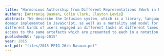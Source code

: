 ```yaml
---
title: "Harmonious Authorship from Different Representations (Work in Progress)"
authors: [Antranig Basman, Colin Clark, Clayton Lewis]
abstract: "We describe the Infusion system, which is a library, language system or integration
domain implemented in JavaScript, as well as a mentality and model for thinking about the expression of end-user applications. We promise that this system will bring together the worlds of
different kinds of users engaged in different tasks at different times, and allow them shared authorial
access to the same artefacts which are presented to each in a notation appropriate for them."
publishedAt: "ppig-2015"
year: 2015
url_pdf: "files/2015-PPIG-26th-Basman.pdf"
---
```

